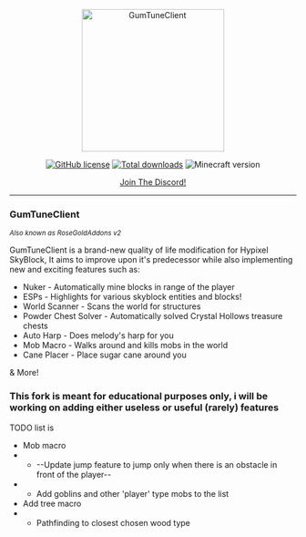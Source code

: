<div align="center" style="text-align: center">

<p style="text-align: center">
  <img align="center" src="https://gumtune.net/static/GTC.png" alt="GumTuneClient" height=250 width=250>
</p>

[![GitHub license](https://img.shields.io/github/license/RoseGoldIsntGay/GumTuneClient)](https://img.shields.io/github/license/RoseGoldIsntGay/GumTuneClient)
[![Total downloads](https://img.shields.io/github/downloads/RoseGoldIsntGay/GumTuneClient/total)](https://github.com/RoseGoldIsntGay/GumTuneClient/releases/latest)
![Minecraft version](https://img.shields.io/badge/MC%20Version-1.8.9-yellow)
  
[Join The Discord!](https://gumtune.net/discord)
</div>

---
### GumTuneClient
<sup>*Also known as RoseGoldAddons v2*<sup>

GumTuneClient is a brand-new quality of life modification for Hypixel SkyBlock, It aims to improve upon it's predecessor while also implementing new and exciting features such as:
 - Nuker - Automatically mine blocks in range of the player
 - ESPs - Highlights for various skyblock entities and blocks!
 - World Scanner - Scans the world for structures
 - Powder Chest Solver - Automatically solved Crystal Hollows treasure chests
 - Auto Harp - Does melody's harp for you
 - Mob Macro - Walks around and kills mobs in the world
 - Cane Placer - Place sugar cane around you

& More!



### This fork is meant for educational purposes only, i will be working on adding either useless or useful (rarely) features

TODO list is 
  - Mob macro
  - - --Update jump feature to jump only when there is an obstacle in front of the player--
  - - Add goblins and other 'player' type mobs to the list
  - Add tree macro
  - - Pathfinding to closest chosen wood type
